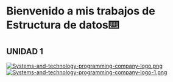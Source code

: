 # Bienvenido a mis trabajos de Estructura de datos⌨️
## UNIDAD 1
[![Systems-and-technology-programming-company-logo.png](https://i.postimg.cc/XYLhLPL6/Systems-and-technology-programming-company-logo.png)](https://postimg.cc/DSWByBRx)
[![Systems-and-technology-programming-company-logo-1.png](https://i.postimg.cc/cJjF5G82/Systems-and-technology-programming-company-logo-1.png)](https://postimg.cc/Ffyb7qpV)
